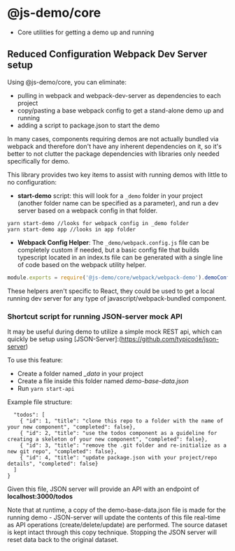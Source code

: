 # @js-demo/core

* Core utilities for getting a demo up and running

## Reduced Configuration Webpack Dev Server setup

Using @js-demo/core, you can eliminate:
* pulling in webpack and webpack-dev-server as dependencies to each project
* copy/pasting a base webpack config to get a stand-alone demo up and running
* adding a script to package.json to start the demo

In many cases, components requiring demos are not actually bundled via webpack and therefore don't have any inherent dependencies on it, so it's better to not clutter the package dependencies with libraries only needed specifically for demo.

This library provides two key items to assist with running demos with little to no configuration:

* **start-demo** script: this will look for a `_demo` folder in your project (another folder name can be specified as a parameter), and run a dev server based on a webpack config in that folder.

```
yarn start-demo //looks for webpack config in _demo folder
yarn start-demo app //looks in app folder
```

* **Webpack Config Helper**: The `_demo/webpack.config.js` file can be completely custom if needed, but a basic config file that builds typescript located in an index.ts file can be generated with a single line of code based on the webpack utility helper.

```javascript
module.exports = require('@js-demo/core/webpack/webpack-demo').demoConfig();
```

These helpers aren't specific to React, they could be used to get a local running dev server for any type of javascript/webpack-bundled component.

### Shortcut script for running JSON-server mock API

It may be useful during demo to utilize a simple mock REST api, which can quickly be setup using [JSON-Server]:(https://github.com/typicode/json-server)

To use this feature:
* Create a folder named *_data* in your project
* Create a file inside this folder named *demo-base-data.json*
* Run ```yarn start-api```

Example file structure:

```{
  "todos": [
    { "id": 1, "title": "clone this repo to a folder with the name of your new component", "completed": false},
    { "id": 2, "title": "use the todos component as a guideline for creating a skeleton of your new component", "completed": false},
    { "id": 3, "title": "remove the .git folder and re-initialize as a new git repo", "completed": false},
    { "id": 4, "title": "update package.json with your project/repo details", "completed": false}
  ]
}
```

Given this file, JSON server will provide an API with an endpoint of **localhost:3000/todos**

Note that at runtime, a copy of the demo-base-data.json file is made for the running demo - JSON-server will update the contents of this file real-time as API operations (create/delete/update) are performed. The source dataset is kept intact through this copy technique. Stopping the JSON server will reset data back to the original dataset.
